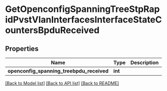 # GetOpenconfigSpanningTreeStpRapidPvstVlanInterfacesInterfaceStateCountersBpduReceived

## Properties
Name | Type | Description | Notes
------------ | ------------- | ------------- | -------------
**openconfig_spanning_treebpdu_received** | **int** |  | [optional] 

[[Back to Model list]](../README.md#documentation-for-models) [[Back to API list]](../README.md#documentation-for-api-endpoints) [[Back to README]](../README.md)


